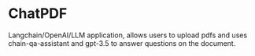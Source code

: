 # ChatPDF
Langchain/OpenAI/LLM application, allows users to upload pdfs and uses chain-qa-assistant and gpt-3.5 to answer questions on the document. 
